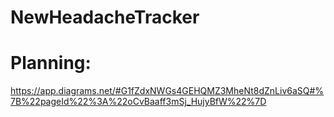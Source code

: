 # NewHeadacheTracker

# Planning: 
https://app.diagrams.net/#G1fZdxNWGs4GEHQMZ3MheNt8dZnLiv6aSQ#%7B%22pageId%22%3A%22oCvBaaff3mSj_HujyBfW%22%7D
